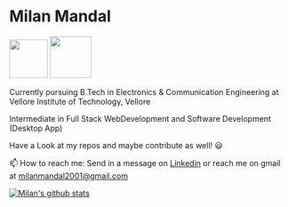 # Milan Mandal

[<img src="https://1000logos.net/wp-content/uploads/2017/03/Color-of-the-LinkedIn-Logo.jpg" width = "69" shape = "circle">](https://www.linkedin.com/in/milan-mandal-2001/)
[<img src="https://static01.nyt.com/images/2014/08/10/magazine/10wmt/10wmt-superJumbo-v4.jpg" width ="75" radius = "50px">](https://twitter.com/Milan_Mandal05)

Currently pursuing B.Tech in Electronics & Communication Engineering at Vellore Institute of Technology, Vellore

Intermediate in Full Stack WebDevelopment and Software Development (Desktop App)

Have a Look at my repos and maybe contribute as well! :smiley:


📫 How to reach me: Send in a message on [Linkedin](https://www.linkedin.com/in/milan-mandal-2001/) or reach me on gmail at milanmandal2001@gmail.com

[![Milan's github stats](https://github-readme-stats.vercel.app/api?username=milanmandal&show_icons=true&theme=radical)](https://github.com/anuraghazra/github-readme-stats)


